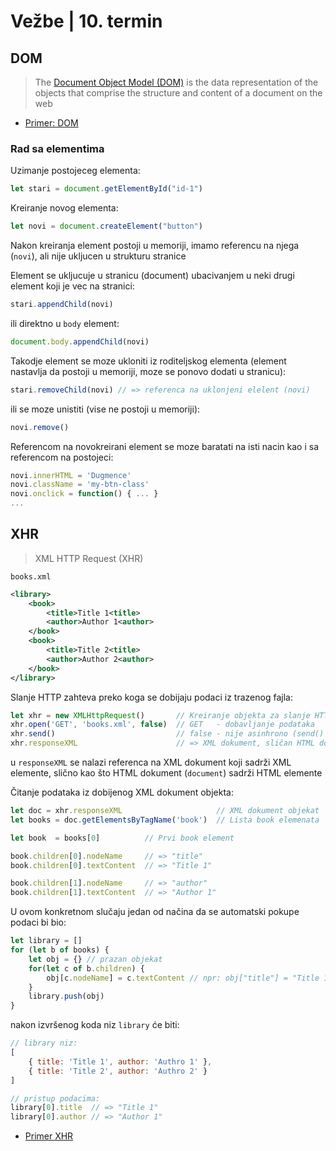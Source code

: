 # Vežbe | 10. termin

## DOM

> The [Document Object Model (DOM)](https://developer.mozilla.org/en-US/docs/Web/API/Document_Object_Model/Introduction) is the data representation of the objects that comprise the structure and content of a document on the web

- [Primer: DOM](dom/)

### Rad sa elementima

Uzimanje postojeceg elementa:
```js
let stari = document.getElementById("id-1")
```

Kreiranje novog elementa:
```js
let novi = document.createElement("button")
```
Nakon kreiranja element postoji u memoriji, imamo referencu na njega (`novi`), ali nije ukljucen u strukturu stranice

Element se ukljucuje u stranicu (document) ubacivanjem u neki drugi element koji je vec na stranici:
```js
stari.appendChild(novi)
```

ili direktno u `body` element:
```js
document.body.appendChild(novi)
```

Takodje element se moze ukloniti iz roditeljskog elementa (element nastavlja da postoji u memoriji, moze se ponovo dodati u stranicu):
```js
stari.removeChild(novi) // => referenca na uklonjeni elelent (novi)
```

ili se moze unistiti (vise ne postoji u memoriji):
```js
novi.remove()
```

Referencom na novokreirani element se moze baratati na isti nacin kao i sa referencom na postojeci:
```js
novi.innerHTML = 'Dugmence'
novi.className = 'my-btn-class'
novi.onclick = function() { ... }
...
```

## XHR
> XML HTTP Request (XHR)

`books.xml`
```xml
<library>
    <book>
        <title>Title 1<title>
        <author>Author 1<author>
    </book>
    <book>
        <title>Title 2<title>
        <author>Author 2<author>
    </book>
</library>
```
Slanje HTTP zahteva preko koga se dobijaju podaci iz trazenog fajla:
```js
let xhr = new XMLHttpRequest()       // Kreiranje objekta za slanje HTTP zahteva
xhr.open('GET', 'books.xml', false)  // GET   - dobavljanje podataka
xhr.send()                           // false - nije asinhrono (send() blokira dok podaci ne stignu)
xhr.responseXML                      // => XML dokument, sličan HTML dokumentu (document)
```
u `responseXML` se nalazi referenca na XML dokument koji sadrži XML elemente, slično kao što HTML dokument (`document`) sadrži HTML elemente

Čitanje podataka iz dobijenog XML dokument objekta:
```js
let doc = xhr.responseXML                     // XML dokument objekat
let books = doc.getElementsByTagName('book')  // Lista book elemenata

let book  = books[0]          // Prvi book element

book.children[0].nodeName     // => "title"
book.children[0].textContent  // => "Title 1"

book.children[1].nodeName     // => "author"
book.children[1].textContent  // => "Author 1"
```

U ovom konkretnom slučaju jedan od načina da se automatski pokupe podaci bi bio:
```js
let library = []
for (let b of books) {
    let obj = {} // prazan objekat
    for(let c of b.children) {
        obj[c.nodeName] = c.textContent // npr: obj["title"] = "Title 1"
    }
    library.push(obj)
}
```
nakon izvršenog koda niz `library` će biti:
```js
// library niz:
[
    { title: 'Title 1', author: 'Authro 1' },
    { title: 'Title 2', author: 'Authro 2' }
]

// pristup podacima:
library[0].title  // => "Title 1"
library[0].author // => "Author 1"
```

- [Primer XHR](xhr/xhr-sync.html)
